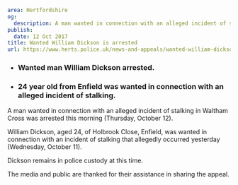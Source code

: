 ```yaml
area: Hertfordshire
og:
  description: A man wanted in connection with an alleged incident of stalking in Waltham Cross was arrested this morning (Thursday, October 12).
publish:
  date: 12 Oct 2017
title: Wanted William Dickson is arrested
url: https://www.herts.police.uk/news-and-appeals/wanted-william-dickson-arrested
```

* ### Wanted man William Dickson arrested.

 * ### 24 year old from Enfield was wanted in connection with an alleged incident of stalking.

A man wanted in connection with an alleged incident of stalking in Waltham Cross was arrested this morning (Thursday, October 12).

William Dickson, aged 24, of Holbrook Close, Enfield, was wanted in connection with an incident of stalking that allegedly occurred yesterday (Wednesday, October 11).

Dickson remains in police custody at this time.

The media and public are thanked for their assistance in sharing the appeal.
